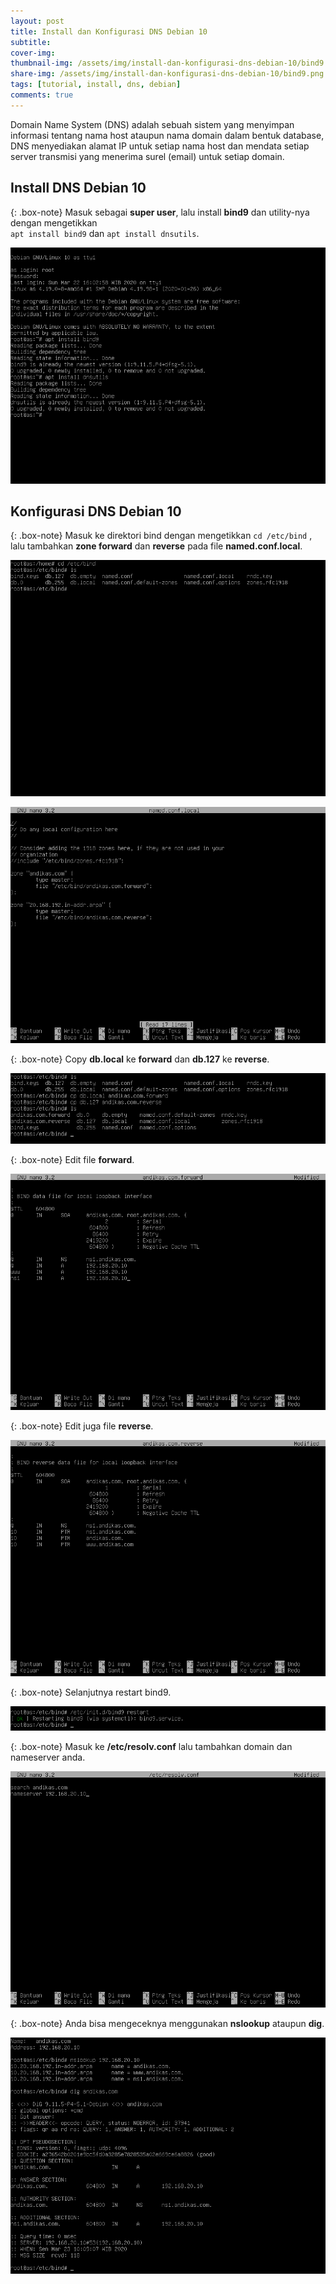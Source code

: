 ```yaml
---
layout: post
title: Install dan Konfigurasi DNS Debian 10
subtitle: 
cover-img: 
thumbnail-img: /assets/img/install-dan-konfigurasi-dns-debian-10/bind9.png
share-img: /assets/img/install-dan-konfigurasi-dns-debian-10/bind9.png
tags: [tutorial, install, dns, debian]
comments: true
---
```


Domain Name System (DNS) adalah sebuah sistem yang menyimpan informasi tentang nama host ataupun nama domain dalam bentuk database, DNS menyediakan alamat IP untuk setiap nama host dan mendata setiap server transmisi yang menerima surel (email) untuk setiap domain.  

## Install DNS Debian 10

{: .box-note}
Masuk sebagai **super user**, lalu install **bind9** dan utility-nya dengan mengetikkan  
`apt install bind9` dan `apt install dnsutils`.

![dns-debian-1](/assets/img/install-dan-konfigurasi-dns-debian-10/dns-debian-1.png)

## Konfigurasi DNS Debian 10

{: .box-note}
Masuk ke direktori bind dengan mengetikkan `cd /etc/bind` , lalu tambahkan **zone forward** dan **reverse** pada file **named.conf.local**.

![dns-debian-2](/assets/img/install-dan-konfigurasi-dns-debian-10/dns-debian-2.png)

![dns-debian-3](/assets/img/install-dan-konfigurasi-dns-debian-10/dns-debian-3.png)

{: .box-note}
Copy **db.local** ke **forward** dan **db.127** ke **reverse**.

![dns-debian-4](/assets/img/install-dan-konfigurasi-dns-debian-10/dns-debian-4.png)

{: .box-note}
Edit file **forward**.

![dns-debian-5](/assets/img/install-dan-konfigurasi-dns-debian-10/dns-debian-5.png)

{: .box-note}
Edit juga file **reverse**.

![dns-debian-6](/assets/img/install-dan-konfigurasi-dns-debian-10/dns-debian-6.png)

{: .box-note}
Selanjutnya restart bind9.

![dns-debian-7](/assets/img/install-dan-konfigurasi-dns-debian-10/dns-debian-7.png)

{: .box-note}
Masuk ke **/etc/resolv.conf** lalu tambahkan domain dan nameserver anda.

![dns-debian-8](/assets/img/install-dan-konfigurasi-dns-debian-10/dns-debian-8.png)

{: .box-note}
Anda bisa mengeceknya menggunakan **nslookup** ataupun **dig**.

![dns-debian-9](/assets/img/install-dan-konfigurasi-dns-debian-10/dns-debian-9.png)
